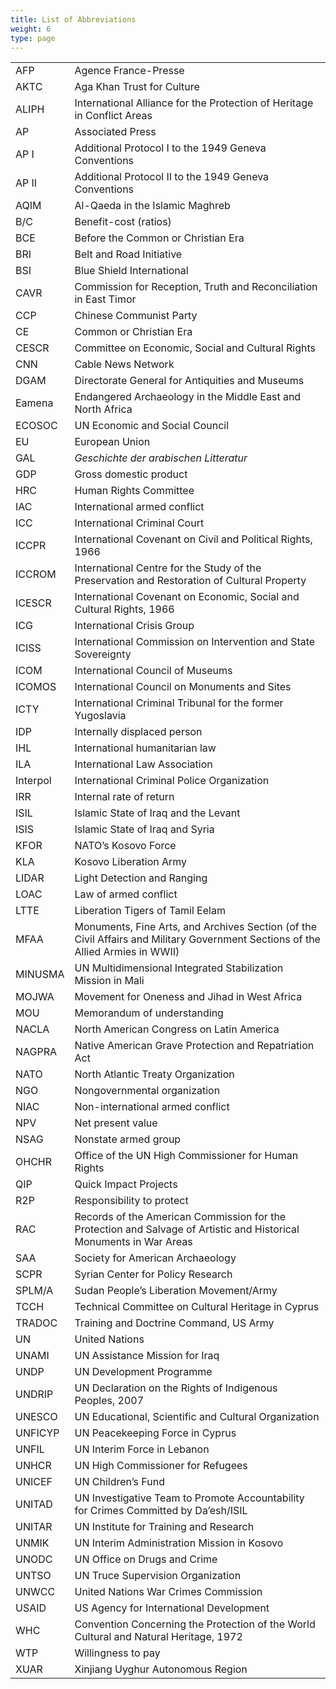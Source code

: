 ```yaml
---
title: List of Abbreviations
weight: 6
type: page
---
```


|         |             |
| --------| ----------- |
| AFP     | Agence France-Presse |
| AKTC    | Aga Khan Trust for Culture |
| ALIPH   | International Alliance for the Protection of Heritage in Conflict Areas |
| AP      | Associated Press |
| AP I    | Additional Protocol I to the 1949 Geneva Conventions |
| AP II   | Additional Protocol II to the 1949 Geneva Conventions |
| AQIM    | Al-Qaeda in the Islamic Maghreb |
| B/C     | Benefit-cost (ratios) |
| BCE     | Before the Common or Christian Era |
| BRI     |  Belt and Road Initiative |
| BSI     | Blue Shield International |
| CAVR    |  Commission for Reception, Truth and Reconciliation in East Timor |
| CCP     | Chinese Communist Party |
| CE      | Common or Christian Era |
| CESCR   | Committee on Economic, Social and Cultural Rights |  
| CNN     |  Cable News Network |
| DGAM    | Directorate General for Antiquities and Museums |
| Eamena  | Endangered Archaeology in the Middle East and North Africa |
| ECOSOC  | UN Economic and Social Council |
| EU      | European Union  |
| GAL     | *Geschichte der arabischen Litteratur* |
| GDP     | Gross domestic product |
| HRC     | Human Rights Committee |
| IAC     | International armed conflict |
| ICC     | International Criminal Court |
| ICCPR   | International Covenant on Civil and Political Rights, 1966 |
| ICCROM  | International Centre for the Study of the Preservation and Restoration of Cultural Property |
| ICESCR  | International Covenant on Economic, Social and Cultural Rights, 1966 |
| ICG     | International Crisis Group |
| ICISS   | International Commission on Intervention and State Sovereignty |
| ICOM    | International Council of Museums |
| ICOMOS  | International Council on Monuments and Sites |
| ICTY    | International Criminal Tribunal for the former Yugoslavia |
| IDP     | Internally displaced person |
| IHL     | International humanitarian law |
| ILA     | International Law Association |
| Interpol | International Criminal Police Organization |
| IRR     | Internal rate of return |
| ISIL    | Islamic State of Iraq and the Levant |
| ISIS    | Islamic State of Iraq and Syria |
| KFOR    | NATO’s Kosovo Force |   
| KLA     | Kosovo Liberation Army |
| LIDAR   | Light Detection and Ranging |
| LOAC    | Law of armed conflict |
| LTTE    |  Liberation Tigers of Tamil Eelam |
| MFAA    | Monuments, Fine Arts, and Archives Section (of the Civil Affairs and Military Government Sections of the Allied Armies in WWII) |
| MINUSMA | UN Multidimensional Integrated Stabilization Mission in Mali  |
| MOJWA   | Movement for Oneness and Jihad in West Africa |
| MOU     | Memorandum of understanding  |
| NACLA   | North American Congress on Latin America |
| NAGPRA  | Native American Grave Protection and Repatriation Act |
| NATO    | North Atlantic Treaty Organization |
| NGO     | Nongovernmental organization |
| NIAC    | Non-international armed conflict |
| NPV     | Net present value |
| NSAG    |  Nonstate armed group |
| OHCHR   | Office of the UN High Commissioner for Human Rights |
| QIP     | Quick Impact Projects |
| R2P     | Responsibility to protect |
| RAC     | Records of the American Commission for the Protection and Salvage of Artistic and Historical Monuments in War Areas |
| SAA     | Society for American Archaeology |
| SCPR    | Syrian Center for Policy Research |
| SPLM/A  | Sudan People’s Liberation Movement/Army |
| TCCH    | Technical Committee on Cultural Heritage in Cyprus |
| TRADOC  | Training and Doctrine Command, US Army |
| UN      | United Nations |
| UNAMI   | UN Assistance Mission for Iraq |
| UNDP    | UN Development Programme |
| UNDRIP  | UN Declaration on the Rights of Indigenous Peoples, 2007 |
| UNESCO  | UN Educational, Scientific and Cultural Organization |
| UNFICYP | UN Peacekeeping Force in Cyprus |
| UNFIL   | UN Interim Force in Lebanon |
| UNHCR   | UN High Commissioner for Refugees |
| UNICEF  | UN Children’s Fund |
| UNITAD  | UN Investigative Team to Promote Accountability for Crimes Committed by Da’esh/ISIL |
| UNITAR  | UN Institute for Training and Research |
| UNMIK   | UN Interim Administration Mission in Kosovo |
| UNODC   | UN Office on Drugs and Crime |
| UNTSO   | UN Truce Supervision Organization |
| UNWCC   | United Nations War Crimes Commission |
| USAID   | US Agency for International Development |
| WHC     | Convention Concerning the Protection of the World Cultural and Natural Heritage, 1972 |
| WTP     | Willingness to pay |
| XUAR    | Xinjiang Uyghur Autonomous Region |

